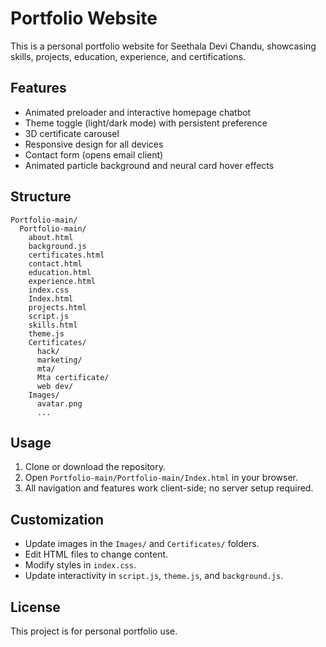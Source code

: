 # Portfolio Website

This is a personal portfolio website for Seethala Devi Chandu, showcasing skills, projects, education, experience, and certifications.

## Features

- Animated preloader and interactive homepage chatbot
- Theme toggle (light/dark mode) with persistent preference
- 3D certificate carousel
- Responsive design for all devices
- Contact form (opens email client)
- Animated particle background and neural card hover effects

## Structure

```
Portfolio-main/
  Portfolio-main/
    about.html
    background.js
    certificates.html
    contact.html
    education.html
    experience.html
    index.css
    Index.html
    projects.html
    script.js
    skills.html
    theme.js
    Certificates/
      hack/
      marketing/
      mta/
      Mta certificate/
      web dev/
    Images/
      avatar.png
      ...
```

## Usage

1. Clone or download the repository.
2. Open `Portfolio-main/Portfolio-main/Index.html` in your browser.
3. All navigation and features work client-side; no server setup required.

## Customization

- Update images in the `Images/` and `Certificates/` folders.
- Edit HTML files to change content.
- Modify styles in `index.css`.
- Update interactivity in `script.js`, `theme.js`, and `background.js`.

## License

This project is for personal portfolio use.